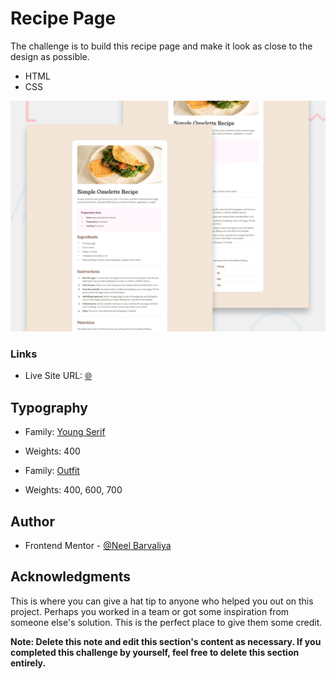 # Recipe Page

The challenge is to build this recipe page and make it look as close to the design as possible.

- HTML
- CSS

![](./design/desktop-preview.jpg)

### Links

- Live Site URL: [🌐](https://neilneel.github.io/Frontend-mentor-recipe-page-main/)

## Typography

- Family: [Young Serif](https://fonts.google.com/specimen/Young+Serif)
- Weights: 400

- Family: [Outfit](https://fonts.google.com/specimen/Outfit)
- Weights: 400, 600, 700

## Author

- Frontend Mentor - [@Neel Barvaliya](https://www.frontendmentor.io/profile/NeilNeel)

## Acknowledgments

This is where you can give a hat tip to anyone who helped you out on this project. Perhaps you worked in a team or got some inspiration from someone else's solution. This is the perfect place to give them some credit.

**Note: Delete this note and edit this section's content as necessary. If you completed this challenge by yourself, feel free to delete this section entirely.**
